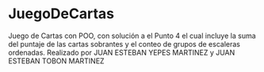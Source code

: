 # JuegoDeCartas
Juego de Cartas con POO, con solución a el Punto 4 el cual incluye la suma del puntaje de las cartas sobrantes y el conteo de grupos de escaleras ordenadas. Realizado por JUAN ESTEBAN YEPES MARTINEZ y JUAN ESTEBAN TOBON MARTINEZ
